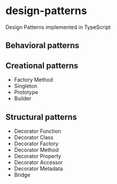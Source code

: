 # design-patterns

Design Patterns implemented in TypeScript

## Behavioral patterns

## Creational patterns

* Factory Method
* Singleton
* Prototype
* Builder

## Structural patterns

* Decorator Function
* Decorator Class
* Decorator Factory
* Decorator Method
* Decorator Property
* Decorator Accessor
* Decorator Metadata
* Bridge